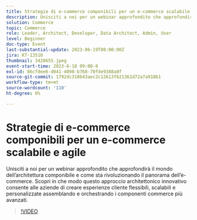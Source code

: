 ```yaml
---
title: Strategie di e-commerce componibili per un e-commerce scalabile e agile
description: Unisciti a noi per un webinar approfondito che approfondirà il mondo dell’architettura componibile e come sta rivoluzionando il panorama dell’e-commerce. Scopri in che modo questo approccio architettonico innovativo consente alle aziende di creare esperienze cliente flessibili, scalabili e personalizzate assemblando e orchestrando i componenti commerce più avanzati.
solution: Commerce
topic: Commerce
role: Leader, Architect, Developer, Data Architect, Admin, User
level: Beginner
doc-type: Event
last-substantial-update: 2023-06-19T00:00:00Z
jira: KT-13510
thumbnail: 3420655.jpeg
event-start-time: 2023-6-18 09:00-8
exl-id: 86cfdee6-d041-4098-b768-70fde9388a8f
source-git-commit: 1792dc318643aec2c12613f621361d72a7a918b1
workflow-type: tm+mt
source-wordcount: '110'
ht-degree: 0%

---
```


# Strategie di e-commerce componibili per un e-commerce scalabile e agile

Unisciti a noi per un webinar approfondito che approfondirà il mondo dell’architettura componibile e come sta rivoluzionando il panorama dell’e-commerce. Scopri in che modo questo approccio architettonico innovativo consente alle aziende di creare esperienze cliente flessibili, scalabili e personalizzate assemblando e orchestrando i componenti commerce più avanzati.

>[!VIDEO](https://video.tv.adobe.com/v/3420655/?learn=on)
